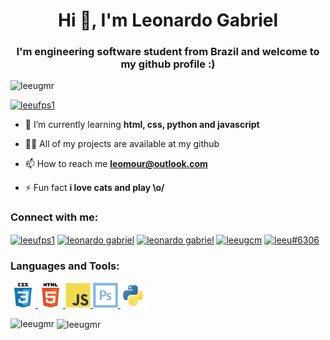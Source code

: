 <h1 align="center">Hi 👋, I'm Leonardo Gabriel</h1>
<h3 align="center">I'm engineering software student from Brazil and welcome to my github profile :)</h3>

<p align="left"> <img src="https://komarev.com/ghpvc/?username=leeugmr&label=Profile%20views&color=0e75b6&style=flat" alt="leeugmr" /> </p>

<p align="left"> <a href="https://twitter.com/leeufps1" target="blank"><img src="https://img.shields.io/twitter/follow/leeufps1?logo=twitter&style=for-the-badge" alt="leeufps1" /></a> </p>

- 🌱 I’m currently learning **html, css, python and javascript**

- 👨‍💻 All of my projects are available at my github

- 📫 How to reach me **leomour@outlook.com**

- ⚡ Fun fact **i love cats and play \o/**

<h3 align="left">Connect with me:</h3>
<p align="left">
<a href="https://twitter.com/leeufps1" target="blank"><img align="center" src="https://raw.githubusercontent.com/rahuldkjain/github-profile-readme-generator/master/src/images/icons/Social/twitter.svg" alt="leeufps1" height="30" width="40" /></a>
<a href="https://linkedin.com/in/leonardo gabriel" target="blank"><img align="center" src="https://raw.githubusercontent.com/rahuldkjain/github-profile-readme-generator/master/src/images/icons/Social/linked-in-alt.svg" alt="leonardo gabriel" height="30" width="40" /></a>
<a href="https://fb.com/leonardo gabriel" target="blank"><img align="center" src="https://raw.githubusercontent.com/rahuldkjain/github-profile-readme-generator/master/src/images/icons/Social/facebook.svg" alt="leonardo gabriel" height="30" width="40" /></a>
<a href="https://instagram.com/leeugcm" target="blank"><img align="center" src="https://raw.githubusercontent.com/rahuldkjain/github-profile-readme-generator/master/src/images/icons/Social/instagram.svg" alt="leeugcm" height="30" width="40" /></a>
<a href="https://discord.gg/leeu#6306" target="blank"><img align="center" src="https://raw.githubusercontent.com/rahuldkjain/github-profile-readme-generator/master/src/images/icons/Social/discord.svg" alt="leeu#6306" height="30" width="40" /></a>
</p>

<h3 align="left">Languages and Tools:</h3>
<p align="left"> <a href="https://www.w3schools.com/css/" target="_blank" rel="noreferrer"> <img src="https://raw.githubusercontent.com/devicons/devicon/master/icons/css3/css3-original-wordmark.svg" alt="css3" width="40" height="40"/> </a> <a href="https://www.w3.org/html/" target="_blank" rel="noreferrer"> <img src="https://raw.githubusercontent.com/devicons/devicon/master/icons/html5/html5-original-wordmark.svg" alt="html5" width="40" height="40"/> </a> <a href="https://developer.mozilla.org/en-US/docs/Web/JavaScript" target="_blank" rel="noreferrer"> <img src="https://raw.githubusercontent.com/devicons/devicon/master/icons/javascript/javascript-original.svg" alt="javascript" width="40" height="40"/> </a> <a href="https://www.photoshop.com/en" target="_blank" rel="noreferrer"> <img src="https://raw.githubusercontent.com/devicons/devicon/master/icons/photoshop/photoshop-line.svg" alt="photoshop" width="40" height="40"/> </a> <a href="https://www.python.org" target="_blank" rel="noreferrer"> <img src="https://raw.githubusercontent.com/devicons/devicon/master/icons/python/python-original.svg" alt="python" width="40" height="40"/> </a> </p>

<p><img align="left" src="https://github-readme-stats.vercel.app/api/top-langs?username=leeugmr&show_icons=true&locale=en&layout=compact" alt="leeugmr" /></p>

<p>&nbsp;<img align="center" src="https://github-readme-stats.vercel.app/api?username=leeugmr&show_icons=true&locale=en" alt="leeugmr" /></p>
